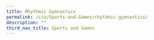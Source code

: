 ```yaml
---
title: Rhythmic Gymnastics
permalink: /cca/Sports-and-Games/rhythmic-gymnastics/
description: ""
third_nav_title: Sports and Games
---
```

